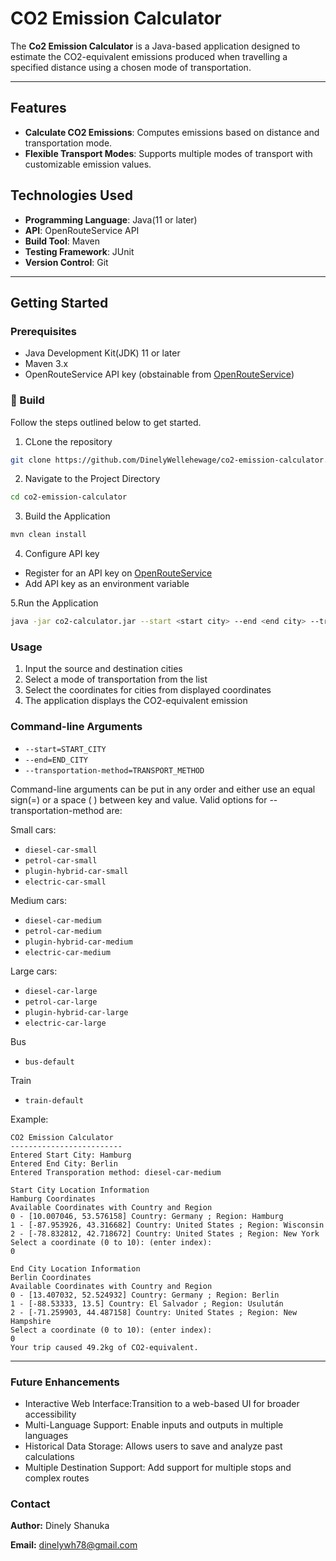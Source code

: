# CO2 Emission Calculator

The **Co2 Emission Calculator** is a Java-based application designed to estimate the CO2-equivalent emissions produced when travelling a specified distance using a chosen mode of transportation.

---

## Features

- **Calculate CO2 Emissions**: Computes emissions based on distance and transportation mode.
- **Flexible Transport Modes**: Supports multiple modes of transport with customizable emission values.

## Technologies Used

- **Programming Language**: Java(11 or later)
- **API**: OpenRouteService API
- **Build Tool**: Maven
- **Testing Framework**: JUnit
- **Version Control**: Git

---

## Getting Started

### Prerequisites

- Java Development Kit(JDK) 11 or later
- Maven 3.x
- OpenRouteService API key (obstainable from [OpenRouteService](https://openrouteservice.org/))

### 🚀 Build
Follow the steps outlined below to get started.

1. CLone the repository
```bash
git clone https://github.com/DinelyWellehewage/co2-emission-calculator.git
```
2. Navigate to the Project Directory
```bash
cd co2-emission-calculator
```
3. Build the Application
```bash
mvn clean install
```
4. Configure API key

- Register for an API key on [OpenRouteService](https://openrouteservice.org/)
- Add API key as an environment variable


5.Run the Application
```bash
java -jar co2-calculator.jar --start <start city> --end <end city> --transportation-method <transportation method>
```
### Usage
1. Input the source and destination cities
2. Select a mode of transportation from the list
3. Select the coordinates for cities from displayed coordinates
4. The application displays the CO2-equivalent emission

### Command-line Arguments
- `--start=START_CITY`
- `--end=END_CITY`
- `--transportation-method=TRANSPORT_METHOD`

Command-line arguments can be put in any order and either use an equal sign(=) or a space ( ) between key and value.
Valid options for --transportation-method are:

Small cars:
- `diesel-car-small`
- `petrol-car-small`
- `plugin-hybrid-car-small`
- `electric-car-small`

Medium cars:
- `diesel-car-medium`
- `petrol-car-medium`
- `plugin-hybrid-car-medium`
- `electric-car-medium`

Large cars:
- `diesel-car-large`
- `petrol-car-large`
- `plugin-hybrid-car-large`
- `electric-car-large`

Bus
- `bus-default`

Train
- `train-default`


Example:

```text
CO2 Emission Calculator
-------------------------
Entered Start City: Hamburg
Entered End City: Berlin
Entered Transporation method: diesel-car-medium

Start City Location Information
Hamburg Coordinates 
Available Coordinates with Country and Region
0 - [10.007046, 53.576158] Country: Germany ; Region: Hamburg
1 - [-87.953926, 43.316682] Country: United States ; Region: Wisconsin
2 - [-78.832812, 42.718672] Country: United States ; Region: New York
Select a coordinate (0 to 10): (enter index):
0

End City Location Information
Berlin Coordinates 
Available Coordinates with Country and Region
0 - [13.407032, 52.524932] Country: Germany ; Region: Berlin
1 - [-88.53333, 13.5] Country: El Salvador ; Region: Usulután
2 - [-71.259903, 44.487158] Country: United States ; Region: New Hampshire
Select a coordinate (0 to 10): (enter index):
0
Your trip caused 49.2kg of CO2-equivalent.
```
---
### Future Enhancements
- Interactive Web Interface:Transition to a web-based UI for broader accessibility
- Multi-Language Support: Enable inputs and outputs in multiple languages
- Historical Data Storage: Allows users to save and analyze past calculations
- Multiple Destination Support: Add support for multiple stops and complex routes

### Contact

**Author:** Dinely Shanuka

**Email:** [dinelywh78@gmail.com](dinelywh78@gmail.com)
